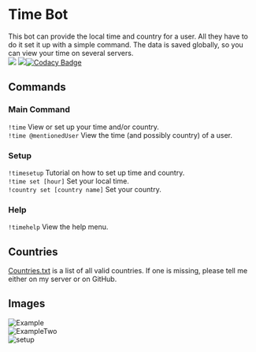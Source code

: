 # Time Bot
This bot can provide the local time and country for a user. All they have to do it set it up with a simple command. The data is saved globally, so you can view your time on several servers.  
[<img src="https://discordapp.com/api/guilds/294699220743618561/widget.png?style=shield">](https://discord.gg/qsc8YMS) <img src="https://img.shields.io/badge/discord-csharp-blue.svg">[![Codacy Badge](https://api.codacy.com/project/badge/Grade/5ee72a439b9c4669a9c122999db57127)](https://app.codacy.com/app/WilliamWelsh/TimeBot?utm_source=github.com&utm_medium=referral&utm_content=WilliamWelsh/TimeBot&utm_campaign=Badge_Grade_Dashboard)

## Commands
### Main Command
`!time` View or set up your time and/or country.  
`!time @mentionedUser` View the time (and possibly country) of a user.

### Setup
`!timesetup` Tutorial on how to set up time and country.  
`!time set [hour]` Set your local time.  
`!country set [country name]` Set your country.  

### Help
`!timehelp` View the help menu.  

## Countries
[Countries.txt](https://github.com/WilliamWelsh/TimeBot/blob/master/TimeBot/countries.txt) is a list of all valid countries. If one is missing, please tell me either on my server or on GitHub.

## Images
![Example](https://i.imgur.com/VynC3uB.png)  
![ExampleTwo](https://i.imgur.com/NKXpsI5.png)    
![setup](https://i.imgur.com/LBiQPXy.png)